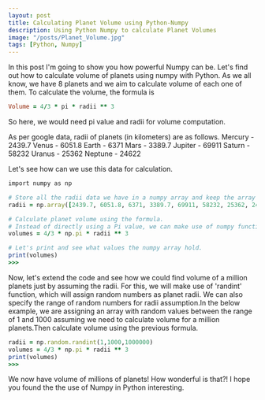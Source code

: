 ```yaml
---
layout: post
title: Calculating Planet Volume using Python-Numpy
description: Using Python Numpy to calculate Planet Volumes
image: "/posts/Planet_Volume.jpg"
tags: [Python, Numpy]
---
```


In this post I'm going to show you how powerful Numpy can be. Let's find out how to calculate volume of planets using numpy with Python. As we all know, we have 8 planets and we aim to calculate volume of each one of them. To calculate the volume, the formula is

```ruby
Volume = 4/3 * pi * radii ** 3
```
So here, we would need pi value and radii for volume computation.

As per google data, radii of planets (in kilometers) are as follows.
Mercury - 2439.7 
Venus 	- 6051.8 
Earth 	- 6371 
Mars 	- 3389.7
Jupiter - 69911
Saturn	- 58232
Uranus	- 25362
Neptune	- 24622

Let's see how can we use this data for calculation.

```ruby
import numpy as np

# Store all the radii data we have in a numpy array and keep the array name as 'radii'
radii = np.array([2439.7, 6051.8, 6371, 3389.7, 69911, 58232, 25362, 24622])

# Calculate planet volume using the formula.
# Instead of directly using a Pi value, we can make use of numpy function to achieve the same.
volumes = 4/3 * np.pi * radii ** 3

# Let's print and see what values the numpy array hold.
print(volumes)
>>>

```

Now, let's extend the code and see how we could find volume of a million planets just by assuming the radii. For this, we will make use of 'randint' function, which will assign random numbers as planet radii. We can also specify the range of random numbers for radii assumption.In the below example, we are assigning an array with random values between the range of 1 and 1000 assuming we need to calculate volume for a million planets.Then calculate volume using the previous formula.

```ruby
radii = np.random.randint(1,1000,1000000)
volumes = 4/3 * np.pi * radii ** 3
print(volumes)
>>>
```

We now have volume of millions of planets! How wonderful is that?! 
I hope you found the the use of Numpy in Python interesting.